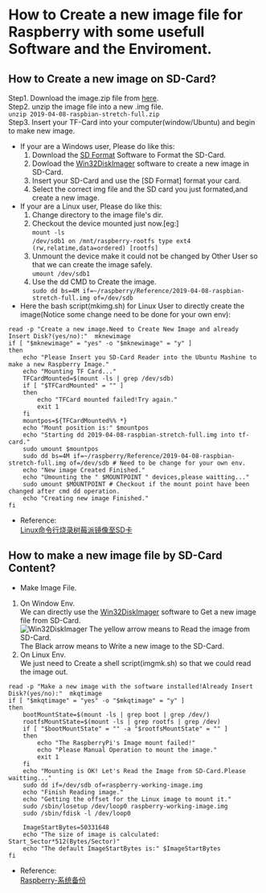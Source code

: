 # How to Create a new image file for Raspberry with some usefull Software and the Enviroment.  
## How to Create a new image on SD-Card?   
Step1. Download the image.zip file from [here](https://www.raspberrypi.org/downloads/).  
Step2. unzip the image file into a new .img file.  
`unzip 2019-04-08-raspbian-stretch-full.zip`  
Step3. Insert your TF-Card into your computer(window/Ubuntu) and begin to make new image.    
* If your are a Windows user, Please do like this:  
  1. Download the [SD Format](https://www.sdcard.org/chs/downloads/formatter/) Software to Format the SD-Card.  
  2. Dowload the [Win32DiskImager](https://sourceforge.net/projects/win32diskimager/) software to create a new image in SD-Card.  
  3. Insert your SD-Card and use the [SD Format] format your card.  
  5. Select the correct img file and the SD card you just formated,and create a new image.  
* If your are a Linux user, Please do like this:  
  1. Change directory to the image file's dir.  
  2. Checkout the device mounted just now.[eg:]  
  `mount -ls`  
  `/dev/sdb1 on /mnt/raspberry-rootfs type ext4 (rw,relatime,data=ordered) [rootfs]`  
  3. Unmount the device make it could not be changed by Other User so that we can create the image safely.  
  `umount /dev/sdb1`  
  4. Use the dd CMD to Create the image.  
  `sudo dd bs=4M if=~/raspberry/Reference/2019-04-08-raspbian-stretch-full.img of=/dev/sdb`  
* Here the bash script(mkimg.sh) for Linux User to directly create the image(Notice some change need to be done for your own env):  
```
read -p "Create a new image.Need to Create New Image and already Insert Disk?(yes/no):"  mknewimage
if [ "$mknewimage" = "yes" -o "$mknewimage" = "y" ]
then
    echo "Please Insert you SD-Card Reader into the Ubuntu Mashine to make a new Raspberry Image."
    echo "Mounting TF Card..."
    TFCardMounted=$(mount -ls | grep /dev/sdb)
    if [ "$TFCardMounted" = "" ]
    then
        echo "TFCard mounted failed!Try again."
        exit 1
    fi
    mountpos=${TFCardMounted%% *}
    echo "Mount position is:" $mountpos
    echo "Starting dd 2019-04-08-raspbian-stretch-full.img into tf-card."
    sudo umount $mountpos
    sudo dd bs=4M if=~/raspberry/Reference/2019-04-08-raspbian-stretch-full.img of=/dev/sdb # Need to be change for your own env.
    echo "New image Created Finished."
    echo "Umounting the " $MOUNTPOINT " devices,please waitting..."
    sudo umount $MOUNTPOINT # Checkout if the mount point have been changed after cmd dd operation.
    echo "Creating new image Finished."
fi
```  
* Reference:  
[Linux命令行烧录树莓派镜像至SD卡](http://shumeipai.nxez.com/2013/12/08/linux-command-line-burn-raspberry-pi-mirror-to-sd-card.html)
## How to make a new image file by SD-Card Content?  
* Make Image File.  
1. On Window Env.  
We can directly use the [Win32DiskImager](https://sourceforge.net/projects/win32diskimager/) software to Get a new image file from SD-Card.  
![Win32DiskImager]()
The yellow arrow means to Read the image from SD-Card.  
The Black arrow means to Write a new image to the SD-Card.  
2. On Linux Env.  
We just need to Create a shell script(imgmk.sh) so that we could read the image out.  
```
read -p "Make a new image with the software installed!Already Insert Disk?(yes/no):"  mkqtimage
if [ "$mkqtimage" = "yes" -o "$mkqtimage" = "y" ]
then
    bootMountState=$(mount -ls | grep boot | grep /dev/)
    rootfsMountState=$(mount -ls | grep rootfs | grep /dev)
    if [ "$bootMountState" = "" -a "$rootfsMountState" = "" ]
    then
        echo "The RaspberryPi's Image mount failed!"
        echo "Please Manual Operation to mount the image."
        exit 1
    fi
    echo "Mounting is OK! Let's Read the Image from SD-Card.Please waitting..."
    sudo dd if=/dev/sdb of=raspberry-working-image.img
    echo "Finish Reading image."
    echo "Getting the offset for the Linux image to mount it."
    sudo /sbin/losetup /dev/loop0 raspberry-working-image.img
    sudo /sbin/fdisk -l /dev/loop0

    ImageStartBytes=50331648
    echo "The size of image is calculated: Start_Sector*512(Bytes/Sector)"
    echo "The default ImageStartBytes is:" $ImageStartBytes
fi
```
* Reference:  
[Raspberry-系统备份](https://wuziqingwzq.github.io/raspberrypi/2017/08/15/raspberry-backup.html)
